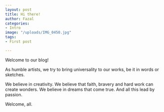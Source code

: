 ```yaml
---
layout: post
title: Hi there!
author: Fazal
categories:
- Intro
image: "/uploads/IMG_0450.jpg"
tags:
- First post

---
```

Welcome to our blog! 

 As humble artists, we try to bring universality to our works, be it in words or sketches.

 We believe in creativity. We believe that faith, bravery and hard work can create wonders. We believe in dreams that come true. And all this lead by passion.

Welcome, all.
